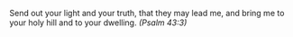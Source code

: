 Send out your light and your truth, that they may lead me, and bring me to your holy hill and to your dwelling. _(Psalm 43:3)_
